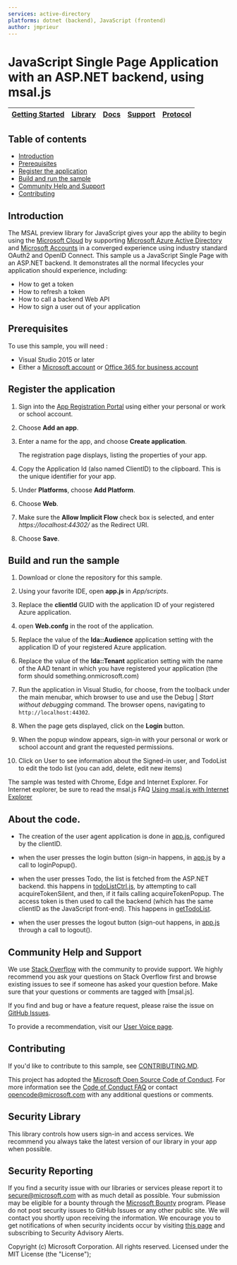 ```yaml
---
services: active-directory
platforms: dotnet (backend), JavaScript (frontend)
author: jmprieur
---
```


# JavaScript Single Page Application with an ASP.NET backend, using msal.js

| [Getting Started](https://apps.dev.microsoft.com/portal/register-app)| [Library](https://github.com/AzureAD/microsoft-authentication-library-for-js) | [Docs](https://aka.ms/aaddev) | [Support](README.md#community-help-and-support) | [Protocol](https://docs.microsoft.com/en-us/azure/active-directory/develop/active-directory-v2-protocols-implicit) |
| --- | --- | --- | --- | --- |

## Table of contents

* [Introduction](#introduction)
* [Prerequisites](#prerequisites)
* [Register the application](#register-the-application)
* [Build and run the sample](#build-and-run-the-sample)
* [Community Help and Support](#Community-Help-and-Support)
* [Contributing](#contributing)

## Introduction

The MSAL preview library for JavaScript gives your app the ability to begin using the [Microsoft Cloud](https://cloud.microsoft.com) by supporting [Microsoft Azure Active Directory](https://azure.microsoft.com/en-us/services/active-directory/) and [Microsoft Accounts](https://account.microsoft.com) in a converged experience using industry standard OAuth2 and OpenID Connect. This sample us a JavaScript Single Page with an ASP.NET backend. It demonstrates all the normal lifecycles your application should experience, including:

* How to get a token
* How to refresh a token
* How to call a backend Web API
* How to sign a user out of your application

## Prerequisites

To use this sample, you will need :
* Visual Studio 2015 or later
* Either a [Microsoft account](https://www.outlook.com) or [Office 365 for business account](https://msdn.microsoft.com/en-us/office/office365/howto/setup-development-environment#bk_Office365Account)

## Register the application

1. Sign into the [App Registration Portal](https://apps.dev.microsoft.com/) using either your personal or work or school account.

2. Choose **Add an app**.

3. Enter a name for the app, and choose **Create application**. 
	
   The registration page displays, listing the properties of your app.

4. Copy the Application Id (also named ClientID) to the clipboard. This is the unique identifier for your app. 

5. Under **Platforms**, choose **Add Platform**.

6. Choose **Web**.

7. Make sure the **Allow Implicit Flow** check box is selected, and enter *https://localhost:44302/* as the Redirect URI. 

8. Choose **Save**.


## Build and run the sample

1. Download or clone the repository for this sample.

2. Using your favorite IDE, open **app.js** in *App/scripts*.

3. Replace the **clientId** GUID  with the application ID of your registered Azure application.

4. open **Web.confg** in the root of the application.

5. Replace the value of the  **Ida::Audience** application setting  with the application ID of your registered Azure application.

6. Replace the value of the  **Ida::Tenant** application setting  with the name of the AAD tenant in which you have registered your application (the form should something.onmicrosoft.com)
  
7. Run the application in Visual Studio, for choose, from the toolback under the main menubar, which browser to use and use the Debug | *Start without debugging* command. The browser opens, navigating to `http://localhost:44302`.

9. When the page gets displayed, click on the **Login** button.

10. When the popup window appears, sign-in with your personal or work or school account and grant the requested permissions.

11. Click on User to see information about the Signed-in user, and TodoList to edit the todo list (you can add, delete, edit new items)
 

The sample was tested with Chrome, Edge and Internet Explorer. For Internet explorer, be sure to read the msal.js FAQ [Using msal.js with Internet Explorer](https://github.com/AzureAD/microsoft-authentication-library-for-js/wiki/Using-msal.js-with-Internet-Explorer)


## About the code.
- The creation of the user agent application is done in [app.js](https://github.com/Azure-Samples/active-directory-javascript-singlepageapp-dotnet-webapi-v2/blob/master/TodoSPA/App/Scripts/app.js#L23), configured by the clientID.

- when the user presses the login button (sign-in happens, in [app.js](https://github.com/Azure-Samples/active-directory-javascript-singlepageapp-dotnet-webapi-v2/blob/master/TodoSPA/App/Scripts/app.js#L49) by a call to loginPopup().

- when the user presses Todo, the list is fetched from the ASP.NET backend. this happens in [todoListCtrl.js](https://github.com/Azure-Samples/active-directory-javascript-singlepageapp-dotnet-webapi-v2/blob/master/TodoSPA/App/Scripts/Ctrls/todoListCtrl.js#L94), by attempting to call acquireTokenSilent, and then, if it fails calling acquireTokenPopup. The access token is then used to call the backend (which has the same clientID as the JavaScript front-end). This happens in [getTodoList](https://github.com/Azure-Samples/active-directory-javascript-singlepageapp-dotnet-webapi-v2/blob/master/TodoSPA/App/Scripts/Ctrls/todoListCtrl.js#L14).
 
- when the user presses the logout button (sign-out happens, in [app.js](https://github.com/Azure-Samples/active-directory-javascript-singlepageapp-dotnet-webapi-v2/blob/master/TodoSPA/App/Scripts/app.js#L45) through a call to logout().



## Community Help and Support
We use [Stack Overflow](http://stackoverflow.com/questions/tagged/msal) with the community to provide support. We highly recommend you ask your questions on Stack Overflow first and browse existing issues to see if someone has asked your question before. Make sure that your questions or comments are tagged with [msal.js].

If you find and bug or have a feature request, please raise the issue on [GitHub Issues](../../issues). 

To provide a recommendation, visit our [User Voice page](https://feedback.azure.com/forums/169401-azure-active-directory).


## Contributing

If you'd like to contribute to this sample, see [CONTRIBUTING.MD](/CONTRIBUTING.md).

This project has adopted the [Microsoft Open Source Code of Conduct](https://opensource.microsoft.com/codeofconduct/). For more information see the [Code of Conduct FAQ](https://opensource.microsoft.com/codeofconduct/faq/) or contact [opencode@microsoft.com](mailto:opencode@microsoft.com) with any additional questions or comments.


## Security Library
This library controls how users sign-in and access services. We recommend you always take the latest version of our library in your app when possible. 

## Security Reporting
If you find a security issue with our libraries or services please report it to [secure@microsoft.com](mailto:secure@microsoft.com) with as much detail as possible. Your submission may be eligible for a bounty through the [Microsoft Bounty](http://aka.ms/bugbounty) program. Please do not post security issues to GitHub Issues or any other public site. We will contact you shortly upon receiving the information. We encourage you to get notifications of when security incidents occur by visiting [this page](https://technet.microsoft.com/en-us/security/dd252948) and subscribing to Security Advisory Alerts.

Copyright (c) Microsoft Corporation.  All rights reserved. Licensed under the MIT License (the "License");